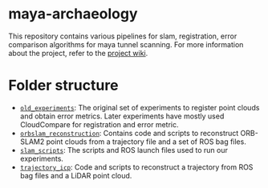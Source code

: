 # maya-archaeology
This repository contains various pipelines for slam, registration, error comparison algorithms for maya tunnel scanning.  For more information about the project, refer to the [project wiki](https://github.com/UCSD-E4E/maya-archaeology/wiki).

# Folder structure

* [`old_experiments`](old_experiments): The original set of experiments to register point clouds and obtain error metrics. Later experiments have mostly used CloudCompare for registration and error metric.
* [`orbslam_reconstruction`](orbslam_reconstruction): Contains code and scripts to reconstruct ORB-SLAM2 point clouds from a trajectory file and a set of ROS bag files.
* [`slam_scripts`](slam_scripts): The scripts and ROS launch files used to run our experiments.
* [`trajectory_icp`](trajectory_icp): Code and scripts to reconstruct a trajectory from ROS bag files and a LiDAR point cloud.
